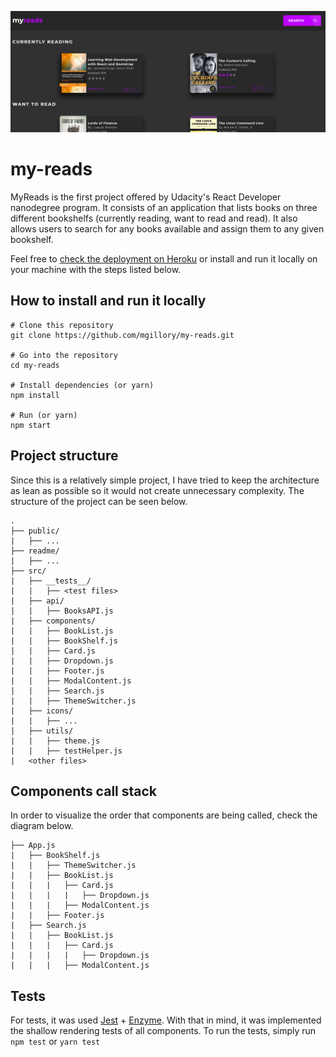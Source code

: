 ![myreads](https://raw.githubusercontent.com/mgillory/my-reads/dev/readme/myreads.png)
# my-reads

MyReads is the first project offered by Udacity's React Developer nanodegree program. It consists of an application that lists books on three different bookshelfs (currently reading, want to read and read). It also allows users to search for any books available and assign them to any given bookshelf.

Feel free to [check the deployment on Heroku](https://myreadsmatheus.herokuapp.com/)
or install and run it locally on your machine with the steps listed below.

## How to install and run it locally

```
# Clone this repository
git clone https://github.com/mgillory/my-reads.git

# Go into the repository
cd my-reads

# Install dependencies (or yarn)
npm install

# Run (or yarn)
npm start
```

## Project structure

Since this is a relatively simple project, I have tried to keep the architecture as lean as possible so it would not create unnecessary complexity. The structure of the project can be seen below.

```
.
├── public/
|   ├── ...
├── readme/
|   ├── ...
├── src/
|   ├── __tests__/
|   |   ├── <test files>
|   ├── api/
|   |   ├── BooksAPI.js
|   ├── components/
|   |   ├── BookList.js
|   |   ├── BookShelf.js
|   |   ├── Card.js
|   |   ├── Dropdown.js
|   |   ├── Footer.js
|   |   ├── ModalContent.js
|   |   ├── Search.js
|   |   ├── ThemeSwitcher.js
|   ├── icons/
|   |   ├── ...
|   ├── utils/
|   |   ├── theme.js
|   |   ├── testHelper.js
|   <other files>
```

## Components call stack

In order to visualize the order that components are being called, check the diagram below.

```
├── App.js
|   ├── BookShelf.js
|   |   ├── ThemeSwitcher.js
|   |   ├── BookList.js
|   |   |   ├── Card.js
|   |   |   |   ├── Dropdown.js
|   |   |   ├── ModalContent.js
|   |   ├── Footer.js
|   ├── Search.js
|   |   ├── BookList.js
|   |   |   ├── Card.js
|   |   |   |   ├── Dropdown.js
|   |   |   ├── ModalContent.js
```

## Tests

For tests, it was used [Jest](https://jestjs.io/) + [Enzyme](https://github.com/airbnb/enzyme). With that in mind, it was implemented the shallow rendering tests of all components. To run the tests, simply run `npm test` or `yarn test`